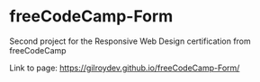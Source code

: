 # freeCodeCamp-Form
 Second project for the Responsive Web Design certification from freeCodeCamp
 
 Link to page: https://gilroydev.github.io/freeCodeCamp-Form/
